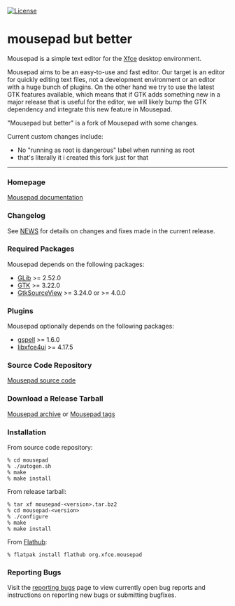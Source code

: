 [![License](https://img.shields.io/badge/License-GPL%20v2-blue.svg)](https://gitlab.xfce.org/apps/mousepad/-/blob/master/COPYING)

# mousepad but better

Mousepad is a simple text editor for the [Xfce](https://www.xfce.org) desktop environment.

Mousepad aims to be an easy-to-use and fast editor. Our target is an
editor for quickly editing text files, not a development environment or an
editor with a huge bunch of plugins. On the other hand we try to use the latest
GTK features available, which means that if GTK adds something new in a major
release that is useful for the editor, we will likely bump the GTK dependency
and integrate this new feature in Mousepad.

"Mousepad but better" is a fork of Mousepad with some changes.

Current custom changes include:

- No "running as root is dangerous" label when running as root
- that's literally it i created this fork just for that

----

### Homepage

[Mousepad documentation](https://docs.xfce.org/apps/mousepad/start)

### Changelog

See [NEWS](https://gitlab.xfce.org/apps/mousepad/-/blob/master/NEWS) for details on changes and fixes made in the current release.


### Required Packages 

Mousepad depends on the following packages:

* [GLib](https://wiki.gnome.org/Projects/GLib) >= 2.52.0
* [GTK](https://www.gtk.org) >= 3.22.0
* [GtkSourceView](https://wiki.gnome.org/Projects/GtkSourceView) >= 3.24.0 or >= 4.0.0

### Plugins

Mousepad optionally depends on the following packages:

* [gspell](https://wiki.gnome.org/Projects/gspell) >= 1.6.0
* [libxfce4ui](https://gitlab.xfce.org/xfce/libxfce4ui) >= 4.17.5

### Source Code Repository

[Mousepad source code](https://gitlab.xfce.org/apps/mousepad)

### Download a Release Tarball

[Mousepad archive](https://archive.xfce.org/src/apps/mousepad)
    or
[Mousepad tags](https://gitlab.xfce.org/apps/mousepad/-/tags)

### Installation

From source code repository: 

    % cd mousepad
    % ./autogen.sh
    % make
    % make install

From release tarball:

    % tar xf mousepad-<version>.tar.bz2
    % cd mousepad-<version>
    % ./configure
    % make
    % make install

From [Flathub](https://flathub.org/apps/details/org.xfce.mousepad):

    % flatpak install flathub org.xfce.mousepad

### Reporting Bugs

Visit the [reporting bugs](https://docs.xfce.org/apps/mousepad/bugs) page to view currently open bug reports and instructions on reporting new bugs or submitting bugfixes.


